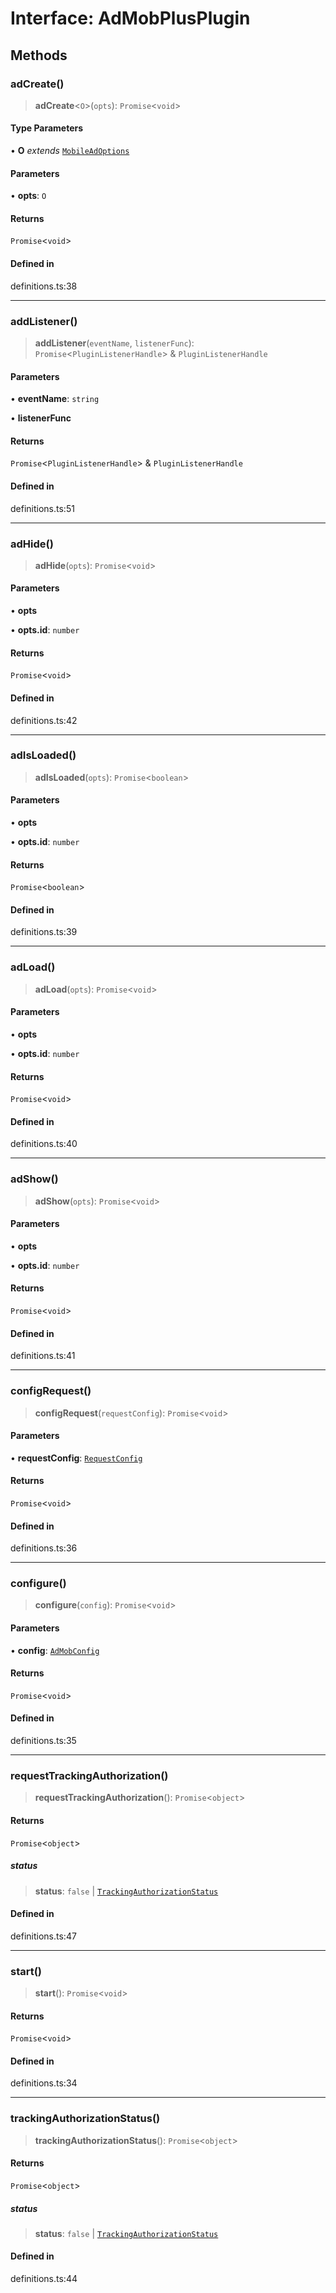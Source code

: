 # Interface: AdMobPlusPlugin

## Methods

### adCreate()

> **adCreate**\<`O`\>(`opts`): `Promise`\<`void`\>

#### Type Parameters

• **O** *extends* [`MobileAdOptions`](../type-aliases/MobileAdOptions.md)

#### Parameters

• **opts**: `O`

#### Returns

`Promise`\<`void`\>

#### Defined in

definitions.ts:38

***

### addListener()

> **addListener**(`eventName`, `listenerFunc`): `Promise`\<`PluginListenerHandle`\> & `PluginListenerHandle`

#### Parameters

• **eventName**: `string`

• **listenerFunc**

#### Returns

`Promise`\<`PluginListenerHandle`\> & `PluginListenerHandle`

#### Defined in

definitions.ts:51

***

### adHide()

> **adHide**(`opts`): `Promise`\<`void`\>

#### Parameters

• **opts**

• **opts.id**: `number`

#### Returns

`Promise`\<`void`\>

#### Defined in

definitions.ts:42

***

### adIsLoaded()

> **adIsLoaded**(`opts`): `Promise`\<`boolean`\>

#### Parameters

• **opts**

• **opts.id**: `number`

#### Returns

`Promise`\<`boolean`\>

#### Defined in

definitions.ts:39

***

### adLoad()

> **adLoad**(`opts`): `Promise`\<`void`\>

#### Parameters

• **opts**

• **opts.id**: `number`

#### Returns

`Promise`\<`void`\>

#### Defined in

definitions.ts:40

***

### adShow()

> **adShow**(`opts`): `Promise`\<`void`\>

#### Parameters

• **opts**

• **opts.id**: `number`

#### Returns

`Promise`\<`void`\>

#### Defined in

definitions.ts:41

***

### configRequest()

> **configRequest**(`requestConfig`): `Promise`\<`void`\>

#### Parameters

• **requestConfig**: [`RequestConfig`](../type-aliases/RequestConfig.md)

#### Returns

`Promise`\<`void`\>

#### Defined in

definitions.ts:36

***

### configure()

> **configure**(`config`): `Promise`\<`void`\>

#### Parameters

• **config**: [`AdMobConfig`](../type-aliases/AdMobConfig.md)

#### Returns

`Promise`\<`void`\>

#### Defined in

definitions.ts:35

***

### requestTrackingAuthorization()

> **requestTrackingAuthorization**(): `Promise`\<`object`\>

#### Returns

`Promise`\<`object`\>

##### status

> **status**: `false` \| [`TrackingAuthorizationStatus`](../enumerations/TrackingAuthorizationStatus.md)

#### Defined in

definitions.ts:47

***

### start()

> **start**(): `Promise`\<`void`\>

#### Returns

`Promise`\<`void`\>

#### Defined in

definitions.ts:34

***

### trackingAuthorizationStatus()

> **trackingAuthorizationStatus**(): `Promise`\<`object`\>

#### Returns

`Promise`\<`object`\>

##### status

> **status**: `false` \| [`TrackingAuthorizationStatus`](../enumerations/TrackingAuthorizationStatus.md)

#### Defined in

definitions.ts:44

